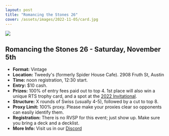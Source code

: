 ```yaml
---
layout: post
title: "Romancing the Stones 26"
cover: /assets/images/2022-11-05/card.jpg
---
```


![]({{site.cdn_url}}/assets/images/2022-11-05/card.jpg)

## Romancing the Stones 26 - Saturday, November 5th

*	**Format:** Vintage
* **Location:** Tweedy's (formerly Spider House Cafe). 2908 Fruth St, Austin
* **Time:** noon registration, 12:30 start.
* **Entry:** $10 cash.
* **Prizes:** 100% of entry fees paid out to top 4. 1st place will also win a unique RTS
  trophy card, and a spot at the [2022 Invitational](/invitational).
* **Structure:** X rounds of Swiss (usually 4-5), followed by a cut to top 8.
* **Proxy Limit:** 100% proxy. Please make your proxies clear so opponents can easily
  identify them.
* **Registration:** There is no RVSP for this event; just show up. Make sure you bring a
  deck and a decklist.
* **More Info:** Visit us in our  [Discord](https://discord.gg/a9uKSEP5ya)

